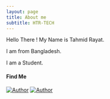 ```yaml
---
layout: page
title: About me
subtitle: HTR-TECH 
---
```


Hello There !
My Name is Tahmid Rayat.

I am from Bangladesh.

I am a Student.



#### Find Me 

[![Author](https://img.shields.io/badge/Author-htr--tech-green.svg?style=for-the-badge&logo=facebook)](https://www.facebook.com/tahmid.rayat.official)
[![Author](https://img.shields.io/badge/Author-htr--tech-green.svg?style=for-the-badge&logo=instagram)](https://www.instagram.com/tahmid.rayat)
